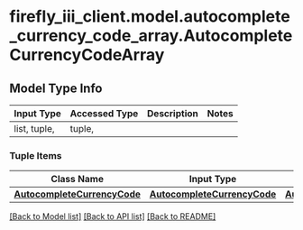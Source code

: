 # firefly_iii_client.model.autocomplete_currency_code_array.AutocompleteCurrencyCodeArray

## Model Type Info
Input Type | Accessed Type | Description | Notes
------------ | ------------- | ------------- | -------------
list, tuple,  | tuple,  |  | 

### Tuple Items
Class Name | Input Type | Accessed Type | Description | Notes
------------- | ------------- | ------------- | ------------- | -------------
[**AutocompleteCurrencyCode**](AutocompleteCurrencyCode.md) | [**AutocompleteCurrencyCode**](AutocompleteCurrencyCode.md) | [**AutocompleteCurrencyCode**](AutocompleteCurrencyCode.md) |  | 

[[Back to Model list]](../../README.md#documentation-for-models) [[Back to API list]](../../README.md#documentation-for-api-endpoints) [[Back to README]](../../README.md)

